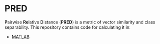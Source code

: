 # PRED
**P**airwise **Re**lative **D**istance (**PRED**) is a metric of vector similarity and class separability. This repository contains code for calculating it in:

- [MATLAB](matlab/README.md)
